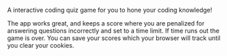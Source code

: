 A interactive coding quiz game for you to hone your coding knowledge!

The app works great, and keeps a score where you are penalized for answering questions incorrectly and set to a time limit. If time runs out the game is over. You can save your scores which your browser will track until you clear your cookies.
